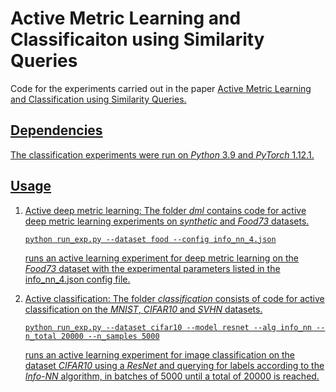 # Active Metric Learning and Classificaiton using Similarity Queries

Code for the experiments carried out in the paper <a href="https://proceedings.mlr.press/v216/nadagouda23a.html" target="_blank">Active Metric Learning and Classification using Similarity Queries.

## Dependencies

The classification experiments were run on *Python* 3.9 and *PyTorch* 1.12.1.


## Usage

1. Active deep metric learning: The folder *dml* contains code for active deep metric learning experiments on *synthetic* and *Food73* datasets.

   `
   python run_exp.py --dataset food --config info_nn_4.json
   `

   runs an active learning experiment for deep metric learning on the *Food73* dataset with the experimental parameters listed in the   info_nn_4.json config file.

2. Active classification: The folder *classification* consists of code for active classification on the *MNIST*, *CIFAR10* and *SVHN* datasets.

   `
   python run_exp.py --dataset cifar10 --model resnet --alg info_nn --n_total 20000 --n_samples 5000
   `
   
   runs an active learning experiment for image classification on the dataset *CIFAR10* using a *ResNet* and querying for labels according to the *Info-NN* algorithm, in batches of 5000 until a total of 20000 is reached.
